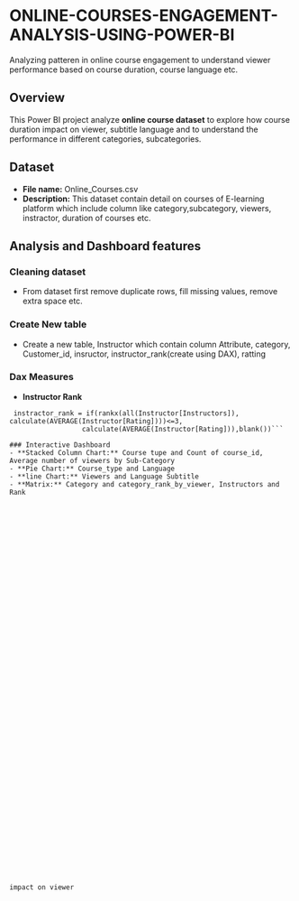 # ONLINE-COURSES-ENGAGEMENT-ANALYSIS-USING-POWER-BI
Analyzing patteren in online course engagement to understand viewer performance based on course duration, course language etc.

## Overview
This Power BI project analyze **online course dataset** to explore how course duration impact on viewer, subtitle language and to understand the performance in different categories, subcategories.

## Dataset
- **File name:** Online_Courses.csv
- **Description:** This dataset contain detail on courses of E-learning platform which include column like category,subcategory, viewers, instractor, duration of courses etc.

## Analysis and Dashboard features
### Cleaning dataset
- From dataset first remove duplicate rows, fill missing values, remove extra space etc.
### Create New table
- Create a new table, Instructor which contain column Attribute, category, Customer_id, insructor, instructor_rank(create using DAX), ratting


### Dax Measures
- **Instructor Rank**
```dax
 instractor_rank = if(rankx(all(Instructor[Instructors]), calculate(AVERAGE(Instructor[Rating])))<=3,
                  calculate(AVERAGE(Instructor[Rating])),blank())```

### Interactive Dashboard
- **Stacked Column Chart:** Course tupe and Count of course_id, Average number of viewers by Sub-Category
- **Pie Chart:** Course_type and Language
- **line Chart:** Viewers and Language Subtitle
- **Matrix:** Category and category_rank_by_viewer, Instructors and Rank
  
















































impact on viewer
